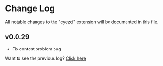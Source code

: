 # Change Log

All notable changes to the "cyezoi" extension will be documented in this file.

## v0.0.29

- Fix contest problem bug

Want to see the previous log? [Click here](https://github.com/CYEZOI/cyezoi-helper/commits/main/CHANGELOG.md)
